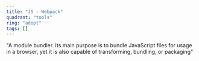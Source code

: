 ```yaml
---
title: "JS - Webpack"
quadrant: "tools"
ring: "adopt"
tags: []
---
```


"A module bundler. Its main purpose is to bundle JavaScript files for usage in a browser, yet it is also capable of transforming, bundling, or packaging"
